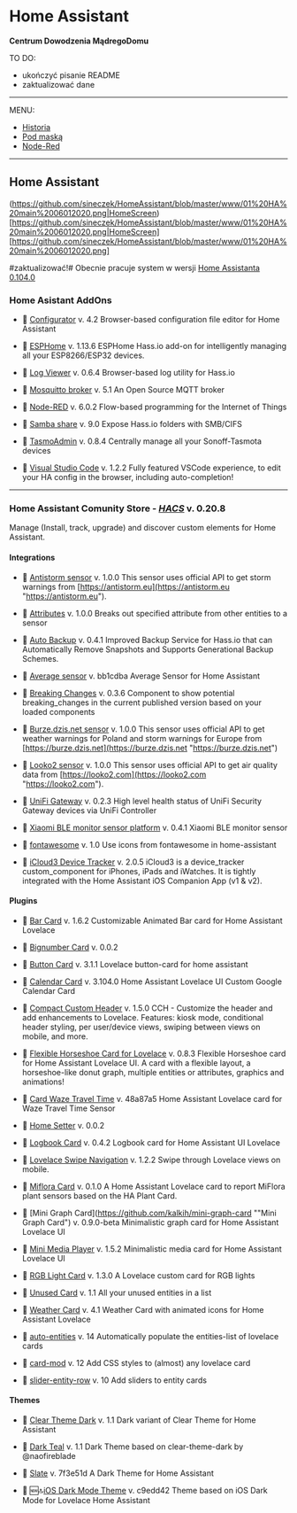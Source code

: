 # Home Assistant 
**Centrum Dowodzenia MądregoDomu**

TO DO:
- ukończyć pisanie README
- zaktualizować dane
---
MENU: 

- [Historia](https://github.com/sineczek/HomeAssistant/blob/master/www/historia.md)
- [Pod maską](https://github.com/sineczek/HomeAssistant/blob/master/www/pod_maska.md)
- [Node-Red](https://github.com/sineczek/HomeAssistant/blob/master/www/nodered.md) 

---

## Home Assistant
(https://github.com/sineczek/HomeAssistant/blob/master/www/01%20HA%20main%2006012020.png|HomeScreen)
[https://github.com/sineczek/HomeAssistant/blob/master/www/01%20HA%20main%2006012020.png|HomeScreen]
[https://github.com/sineczek/HomeAssistant/blob/master/www/01%20HA%20main%2006012020.png]



#zaktualizować!#
Obecnie pracuje system w wersji [Home Assistanta 0.104.0](https://www.home-assistant.io/ "Home Assistant")

### Home Asistant AddOns
- 🔹  [Configurator](https://github.com/home-assistant/hassio-addons/tree/master/configurator "Configurator")     v. 4.2
        Browser-based configuration file editor for Home Assistant
 
- 🔹  [ESPHome](https://esphome.io/ "ESPHome")                                                                    v. 1.13.6
        ESPHome Hass.io add-on for intelligently managing all your ESP8266/ESP32 devices.
 
- 🔹  [Log Viewer](https://github.com/hassio-addons/addon-log-viewer "Log Viewer")                                v. 0.6.4
        Browser-based log utility for Hass.io
 
- 🔹  [Mosquitto broker](https://www.home-assistant.io/addons/mosquitto/ "MQTT broker")                           v. 5.1
        An Open Source MQTT broker
 
- 🔹  [Node-RED](https://github.com/hassio-addons/addon-node-red "Node-RED")                                      v. 6.0.2
        Flow-based programming for the Internet of Things
 
- 🔹  [Samba share](https://www.home-assistant.io/addons/samba/ "Samba")                                          v. 9.0
        Expose Hass.io folders with SMB/CIFS
 
- 🔹  [TasmoAdmin](https://github.com/hassio-addons/addon-tasmoadmin "TasmoAdmin")                                v. 0.8.4
        Centrally manage all your Sonoff-Tasmota devices
 
- 🔹  [Visual Studio Code](https://github.com/hassio-addons/addon-vscode "Visual Studio Code")                    v. 1.2.2
        Fully featured VSCode experience, to edit your HA config in the browser, including auto-completion!

---
### Home Assistant Comunity Store - *[HACS](https://github.com/hacs/integration "HACS")*                                                                   v. 0.20.8
Manage (Install, track, upgrade) and discover custom elements for Home Assistant.

#### Integrations
- 🔹  [Antistorm sensor](https://github.com/PiotrMachowski/Home-Assistant-custom-components-Antistorm "Antistorm Sensor")                   v. 1.0.0
        This sensor uses official API to get storm warnings from [https://antistorm.eu](https://antistorm.eu "https://antistorm.eu").

- 🔹  [Attributes](https://github.com/pilotak/homeassistant-attributes "Attributes")                                                        v. 1.0.0
        Breaks out specified attribute from other entities to a sensor

- 🔹  [Auto Backup](https://github.com/jcwillox/hass-auto-backup "Auto Backup")                                                             v. 0.4.1
        Improved Backup Service for Hass.io that can Automatically Remove Snapshots and Supports Generational Backup Schemes.

- 🔹  [Average sensor](https://github.com/Limych/ha-average "Average sensor")                                                               v. bb1cdba
        Average Sensor for Home Assistant

- 🔹  [Breaking Changes](https://github.com/custom-components/breaking_changes "Breaking Changes")                                          v. 0.3.6
        Component to show potential breaking_changes in the current published version based on your loaded components

- 🔹  [Burze.dzis.net sensor](https://github.com/PiotrMachowski/Home-Assistant-custom-components-Burze.dzis.net "Burze.dzis.net sensor")    v. 1.0.0
        This sensor uses official API to get weather warnings for Poland and storm warnings for Europe from [https://burze.dzis.net](https://burze.dzis.net "https://burze.dzis.net")

- 🔹  [Looko2 sensor](https://github.com/PiotrMachowski/Home-Assistant-custom-components-Looko2 "Looko2 sensor")                            v. 1.0.0
        This sensor uses official API to get air quality data from [https://looko2.com](https://looko2.com "https://looko2.com").

- 🔹  [UniFi Gateway](https://github.com/custom-components/sensor.unifigateway "UniFi Gateway")                                             v. 0.2.3
        High level health status of UniFi Security Gateway devices via UniFi Controller

- 🔹  [Xiaomi BLE monitor sensor platform](https://github.com/custom-components/sensor.mitemp_bt "Xiaomi BLE monitor sensor platform")      v. 0.4.1
        Xiaomi BLE monitor sensor

- 🔹  [fontawesome](https://github.com/thomasloven/hass-fontawesome "fontawesome")                                                          v. 1.0
        Use icons from fontawesome in home-assistant

- 🔹  [iCloud3 Device Tracker](https://github.com/gcobb321/icloud3 "iCloud3 Device Tracker")                                                v. 2.0.5
        iCloud3 is a device_tracker custom_component for iPhones, iPads and iWatches. It is tightly integrated with the Home Assistant iOS Companion App (v1 & v2).


#### Plugins
- 🔹  [Bar Card](https://github.com/custom-cards/bar-card "Bar Card")                                                                        v. 1.6.2
        Customizable Animated Bar card for Home Assistant Lovelace

- 🔹  [Bignumber Card](https://github.com/custom-cards/bignumber-card "Bignumber Card")                                                      v. 0.0.2

- 🔹  [Button Card](https://github.com/custom-cards/button-card "Button Card")                                                               v. 3.1.1
        Lovelace button-card for home assistant

- 🔹  [Calendar Card](https://github.com/ljmerza/calendar-card "Calendar Card")                                                              v. 3.104.0
        Home Assistant Lovelace UI Custom Google Calendar Card

- 🔹  [Compact Custom Header](https://github.com/maykar/compact-custom-header "Compact Custom Header")                                       v. 1.5.0
        CCH - Customize the header and add enhancements to Lovelace. Features: kiosk mode, conditional header styling, per user/device views, swiping between views on mobile, and more.

- 🔹  [Flexible Horseshoe Card for Lovelace](https://github.com/AmoebeLabs/flex-horseshoe-card "Flexible Horseshoe Card for Lovelace")       v. 0.8.3
        Flexible Horseshoe card for Home Assistant Lovelace UI. A card with a flexible layout, a horseshoe-like donut graph, multiple entities or attributes, graphics and animations!

- 🔹  [Card Waze Travel Time](https://github.com/r-renato/ha-card-waze-travel-time "Card Waze Travel Time")                                  v. 48a87a5
        Home Assistant Lovelace card for Waze Travel Time Sensor

- 🔹  [Home Setter](https://github.com/custom-cards/home-setter "Home Setter")                                                               v. 0.0.2

- 🔹  [Logbook Card](https://github.com/royto/logbook-card "Logbook Card")                                                                   v. 0.4.2
        Logbook card for Home Assistant UI Lovelace

- 🔹  [Lovelace Swipe Navigation](https://github.com/maykar/lovelace-swipe-navigation "Lovelace Swipe Navigation")                           v. 1.2.2
        Swipe through Lovelace views on mobile.

- 🔹  [Miflora Card](https://github.com/RodBr/miflora-card "MiFlora Card")                                                                   v. 0.1.0
        A Home Assistant Lovelace card to report MiFlora plant sensors based on the HA Plant Card.

- 🔹  [Mini Graph Card](https://github.com/kalkih/mini-graph-card ""Mini Graph Card")                                                        v. 0.9.0-beta
        Minimalistic graph card for Home Assistant Lovelace UI

- 🔹  [Mini Media Player](https://github.com/kalkih/mini-media-player "Mini Media Player")                                                   v. 1.5.2
        Minimalistic media card for Home Assistant Lovelace UI

- 🔹  [RGB Light Card](https://github.com/bokub/rgb-light-card "RGB Light Card")                                                             v. 1.3.0
        A Lovelace custom card for RGB lights

- 🔹  [Unused Card](https://github.com/custom-cards/unused-card "Unused Card")                                                               v. 1.1
        All your unused entities in a list

- 🔹  [Weather Card](https://github.com/bramkragten/weather-card "Weather Card")                                                             v. 4.1
        Weather Card with animated icons for Home Assistant Lovelace

- 🔹  [auto-entities](https://github.com/thomasloven/lovelace-auto-entities "auto-entities")                                                 v. 14
        Automatically populate the entities-list of lovelace cards

- 🔹  [card-mod](https://github.com/thomasloven/lovelace-card-mod "card-mod")                                                                v. 12
        Add CSS styles to (almost) any lovelace card

- 🔹  [slider-entity-row](https://github.com/thomasloven/lovelace-slider-entity-row "slider-entity-row")                                     v. 10
        Add sliders to entity cards


#### Themes
- 🔹  [Clear Theme Dark](https://github.com/naofireblade/clear-theme-dark "Clear Theme Dark")                                                v. 1.1
        Dark variant of Clear Theme for Home Assistant

- 🔹  [Dark Teal](https://github.com/aFFekopp/dark_teal "Dark Teal")                                                                         v. 1.1
        Dark Theme based on clear-theme-dark by @naofireblade

- 🔹  [Slate](https://github.com/seangreen2/slate_theme "Slate")                                                                             v. 7f3e51d
        A Dark Theme for Home Assistant

- 🔹  :new::top:[iOS Dark Mode Theme](https://github.com/basnijholt/lovelace-ios-dark-mode-theme "iOS Dark Mode Theme")                      v. c9edd42
        Theme based on iOS Dark Mode for Lovelace Home Assistant
